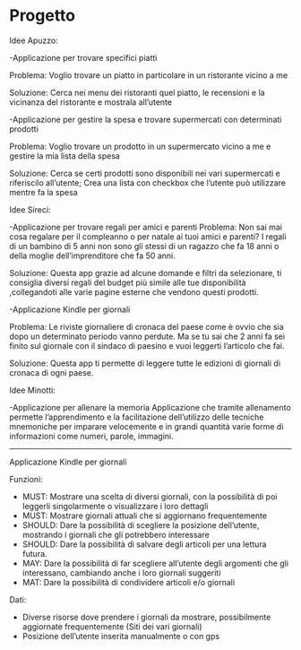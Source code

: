 # Progetto

Idee Apuzzo:

-Applicazione per trovare specifici piatti

Problema: Voglio trovare un piatto in particolare in un ristorante vicino a me

Soluzione: Cerca nei menu dei ristoranti quel piatto, le recensioni e la vicinanza del ristorante e mostrala all’utente


-Applicazione per gestire la spesa e trovare supermercati con determinati prodotti

Problema: Voglio trovare un prodotto in un supermercato vicino a me e gestire la mia lista della spesa

Soluzione: Cerca se certi prodotti sono disponibili nei vari supermercati e riferiscilo all’utente; Crea una lista con checkbox che l’utente può utilizzare mentre fa la spesa




Idee Sireci:

-Applicazione per trovare regali per amici e parenti
Problema: Non sai mai cosa regalare per il compleanno o per natale ai tuoi amici e parenti? I regali di un bambino di 5 anni non sono gli stessi di un ragazzo che fa 18 anni o della moglie dell’imprenditore che fa 50 anni. 

Soluzione: Questa app grazie ad alcune domande e filtri da selezionare, ti consiglia diversi regali del budget più simile alle tue disponibilità ,collegandoti alle varie pagine esterne che vendono questi prodotti.


-Applicazione Kindle per giornali

Problema: Le riviste giornaliere di cronaca del paese come è ovvio che sia dopo un determinato periodo vanno perdute. Ma se tu sai che 2 anni fa sei finito sul giornale con il sindaco di paesino e vuoi leggerti l’articolo che fai.

Soluzione: Questa app ti permette di leggere tutte le edizioni di giornali di cronaca di ogni paese.




Idee Minotti:

-Applicazione per allenare la memoria
Applicazione che tramite allenamento permette l’apprendimento e la facilitazione dell’utilizzo delle tecniche mnemoniche per imparare velocemente e in grandi quantità varie forme di informazioni come numeri, parole, immagini.

---------------------------------------------------------------------------------------------------------------

Applicazione Kindle per giornali

Funzioni:
- MUST: Mostrare una scelta di diversi giornali, con la possibilità di poi leggerli singolarmente o visualizzare i loro dettagli
- MUST: Mostrare giornali attuali che si aggiornano frequentemente
- SHOULD: Dare la possibilità di scegliere la posizione dell’utente, mostrando i giornali che gli potrebbero interessare
- SHOULD: Dare la possibilità di salvare degli articoli per una lettura futura.
- MAY: Dare la possibilità di far scegliere all’utente degli argomenti che gli interessano, cambiando anche i loro giornali suggeriti
- MAT: Dare la possibilità di condividere articoli e/o giornali 

Dati:
- Diverse risorse dove prendere i giornali da mostrare, possibilmente aggiornate frequentemente (Siti dei vari giornali)
- Posizione dell’utente inserita manualmente o con gps

